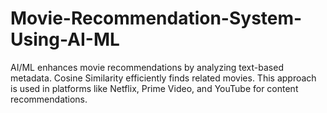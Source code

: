 # Movie-Recommendation-System-Using-AI-ML
AI/ML enhances movie recommendations by analyzing text-based metadata. Cosine Similarity efficiently finds related movies. This approach is used in platforms like Netflix, Prime Video, and YouTube for content recommendations.

